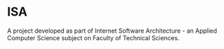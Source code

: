 # ISA
A project developed as part of Internet Software Architecture - an Applied Computer Science subject on Faculty of Technical Sciences.
